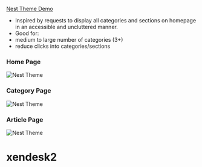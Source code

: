 [Nest Theme Demo](https://nest-theme.zendesk.com/hc/en-us)

- Inspired by requests to display all categories and sections on homepage in an accessible and uncluttered manner.
- Good for:
- medium to large number of categories (3+)
- reduce clicks into categories/sections


### Home Page

![Nest Theme](../screenshots/nest/home.png)


### Category Page

![Nest Theme](../screenshots/nest/category.png)

### Article Page

![Nest Theme](../screenshots/nest/article.png)
# xendesk2
